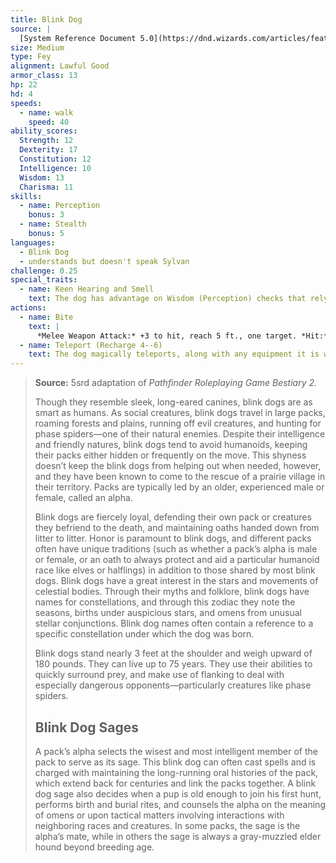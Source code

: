 ```yaml
---
title: Blink Dog
source: |
  [System Reference Document 5.0](https://dnd.wizards.com/articles/features/systems-reference-document-srd)
size: Medium
type: Fey
alignment: Lawful Good
armor_class: 13
hp: 22
hd: 4
speeds:
  - name: walk
    speed: 40
ability_scores:
  Strength: 12
  Dexterity: 17
  Constitution: 12
  Intelligence: 10
  Wisdom: 13
  Charisma: 11
skills:
  - name: Perception
    bonus: 3
  - name: Stealth
    bonus: 5
languages:
  - Blink Dog
  - understands but doesn't speak Sylvan
challenge: 0.25
special_traits:
  - name: Keen Hearing and Smell
    text: The dog has advantage on Wisdom (Perception) checks that rely on hearing or smell.
actions:
  - name: Bite
    text: |
      *Melee Weapon Attack:* +3 to hit, reach 5 ft., one target. *Hit:* 4 (1d6 + 1) piercing damage.
  - name: Teleport (Recharge 4--6)
    text: The dog magically teleports, along with any equipment it is wearing or carrying, up to 40 feet to an unoccupied space it can see. Before or after teleporting, the dog can make one bite attack.
---
```


> **Source:** 5srd adaptation of *Pathfinder Roleplaying Game Bestiary 2*.
>
> Though they resemble sleek, long-eared canines, blink dogs are as smart as humans. As social creatures, blink dogs travel in large packs, roaming forests and plains, running off evil creatures, and hunting for phase spiders—one of their natural enemies. Despite their intelligence and friendly natures, blink dogs tend to avoid humanoids, keeping their packs either hidden or frequently on the move. This shyness doesn’t keep the blink dogs from helping out when needed, however, and they have been known to come to the rescue of a prairie village in their territory. Packs are typically led by an older, experienced male or female, called an alpha.
>
> Blink dogs are fiercely loyal, defending their own pack or creatures they befriend to the death, and maintaining oaths handed down from litter to litter. Honor is paramount to blink dogs, and different packs often have unique traditions (such as whether a pack’s alpha is male or female, or an oath to always protect and aid a particular humanoid race like elves or halflings) in addition to those shared by most blink dogs. Blink dogs have a great interest in the stars and movements of celestial bodies. Through their myths and folklore, blink dogs have names for constellations, and through this zodiac they note the seasons, births under auspicious stars, and omens from unusual stellar conjunctions. Blink dog names often contain a reference to a specific constellation under which the dog was born.
>
> Blink dogs stand nearly 3 feet at the shoulder and weigh upward of 180 pounds. They can live up to 75 years. They use their abilities to quickly surround prey, and make use of flanking to deal with especially dangerous opponents—particularly creatures like phase spiders.
>
> ## Blink Dog Sages
>
> A pack’s alpha selects the wisest and most intelligent member of the pack to serve as its sage. This blink dog can often cast spells and is charged with maintaining the long-running oral histories of the pack, which extend back for centuries and link the packs together. A blink dog sage also decides when a pup is old enough to join his first hunt, performs birth and burial rites, and counsels the alpha on the meaning of omens or upon tactical matters involving interactions with neighboring races and creatures. In some packs, the sage is the alpha’s mate, while in others the sage is always a gray-muzzled elder hound beyond breeding age.
